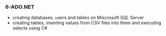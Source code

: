 ### 6-ADO.NET
* creating databases, users and tables on Miscrosoft SQL Server
* creating tables, inserting values from CSV files into them and executing selects using C#
